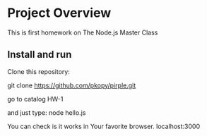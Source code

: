 # Project Overview

This is first homework on The Node.js Master Class

## Install and run

Clone this repository: 

git clone https://github.com/pkopy/pirple.git

go to catalog HW-1

and just type: node hello.js

You can check is it works in Your favorite browser. localhost:3000

